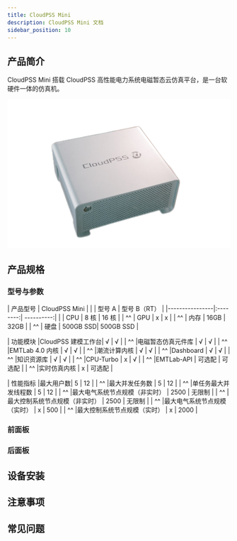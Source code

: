 ```yaml
---
title: CloudPSS Mini
description: CloudPSS Mini 文档
sidebar_position: 10
---
```



## 产品简介
CloudPSS Mini 搭载 CloudPSS 高性能电力系统电磁暂态云仿真平台，是一台软硬件一体的仿真机。  

![CloudPSS Mini =x300](./mini.png "CloudPSS Mini")  

## 产品规格

### 型号与参数

|     产品型号   |    CloudPSS Mini    |
|              | 型号 A  |   型号 B（RT）     |
|----------------|:--------:| ----------:|
|       |  CPU   |  8 核 |   16 核 |
|   ^^  |  GPU   |   x  |   x    |
|   ^^  |  内存  | 16GB  |    32GB      |
|   ^^  |  硬盘  | 500GB SSD| 500GB SSD |

|  功能模块  |CloudPSS 建模工作台| √ | √ |
|     ^^    |电磁暂态仿真元件库  | √ | √ |
|     ^^    |EMTLab 4.0 内核    | √ | √ |
|     ^^    |潮流计算内核       | √ | √ |
|     ^^    |Dashboard         | √ | √ |
|     ^^    |知识资源库         | √ | √ |
|     ^^    |CPU-Turbo         | x | √ |
|     ^^    |EMTLab-API        | 可选配 | 可选配 |
|     ^^    |实时仿真内核       | x | 可选配 |

|  性能指标  |最大用户数| 5 | 12 |
|     ^^    |最大并发任务数  | 5 | 12 |
|     ^^    |单任务最大并发线程数     | 5 | 12 |
|     ^^    |最大电气系统节点规模（非实时）    | 2500 | 无限制 |
|     ^^    |最大控制系统节点规模（非实时） | 2500 | 无限制 |
|     ^^    |最大电气系统节点规模（实时）    | x | 500 |
|     ^^    |最大控制系统节点规模（实时） | x | 2000 |


### 前面板

### 后面板


## 设备安装

## 注意事项

## 常见问题
